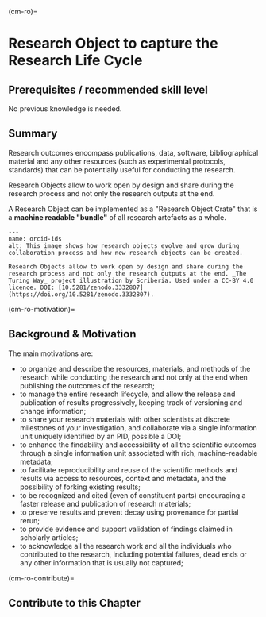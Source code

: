(cm-ro)=
# Research Object to capture the Research Life Cycle

## Prerequisites / recommended skill level
No previous knowledge is needed.
## Summary

Research outcomes encompass publications, data, software, bibliographical material and any other resources (such as experimental protocols, standards) that can be potentially useful for conducting the research. 

Research Objects allow to work open by design and share during the research process and not only the research outputs at the end.

A Research Object can be implemented as a "Research Object Crate" that is a **machine readable "bundle"** of all research artefacts as a whole.

```{figure} ../figures/research-object.jpg
---
name: orcid-ids
alt: This image shows how research objects evolve and grow during collaboration process and how new research objects can be created.
---
Research Objects allow to work open by design and share during the research process and not only the research outputs at the end. _The Turing Way_ project illustration by Scriberia. Used under a CC-BY 4.0 licence. DOI: [10.5281/zenodo.3332807](https://doi.org/10.5281/zenodo.3332807).
```

(cm-ro-motivation)=
## Background & Motivation

The main motivations are:
- to organize and describe the resources, materials, and methods of the research while conducting the research and not only at the end when publishing the outcomes of the research;
- to manage the entire research lifecycle, and allow the release and publication of results progressively, keeping track of versioning and change information;
- to share your research materials with other scientists at discrete milestones of your investigation, and collaborate via a single information unit uniquely identified by an PID, possible a DOI;
- to enhance the findability and accessibility of all the scientific outcomes through a single information unit associated with rich, machine-readable metadata;
- to facilitate reproducibility and reuse of the scientific methods and results via access to resources, context and metadata, and the possibility of forking existing results;
- to be recognized and cited (even of constituent parts) encouraging a faster release and publication of research materials;
- to preserve results and prevent decay using provenance for partial rerun;
- to provide evidence and support validation of findings claimed in scholarly articles;
- to acknowledge all the research work and all the individuals who contributed to the research, including potential failures, dead ends or any other information that is usually not captured;

(cm-ro-contribute)=
## Contribute to this Chapter